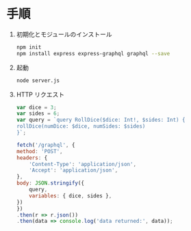 # 手順

1. 初期化とモジュールのインストール

    ```sh
    npm init
    npm install express express-graphql graphql --save
    ```

2. 起動

    ```sh
    node server.js
    ```

3. HTTP リクエスト

    ```javascript
    var dice = 3;
    var sides = 6;
    var query = `query RollDice($dice: Int!, $sides: Int) {
    rollDice(numDice: $dice, numSides: $sides)
    }`;

    fetch('/graphql', {
    method: 'POST',
    headers: {
        'Content-Type': 'application/json',
        'Accept': 'application/json',
    },
    body: JSON.stringify({
        query,
        variables: { dice, sides },
    })
    })
    .then(r => r.json())
    .then(data => console.log('data returned:', data));
    ```
